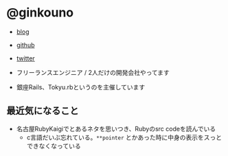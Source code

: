 # @ginkouno

* [blog](http://ginkouno.hatenablog.jp/)
* [github](https://github.com/ginkouno)
* [twitter](https://twitter.com/ginkouno)

* フリーランスエンジニア / 2人だけの開発会社やってます
* 銀座Rails、Tokyu.rbというのを主催しています

## 最近気になること

* 名古屋RubyKaigiでとあるネタを思いつき、Rubyのsrc codeを読んでいる
  * c言語だいぶ忘れている。`**pointer` とかあった時に中身の表示をスっとできなくなっている 
